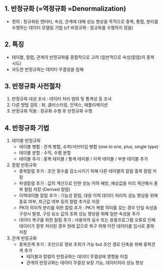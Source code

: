 ## 1. 반정규화 (=역정규화 =Denormalization)
- 정의 : 정규화된 엔터티, 속성, 관계에 대해 성능 향상을 목적으로 중복, 통합, 분리를
수행하는 데이터 모델링 기법 (cf 비정규화 : 정규화를 수행하지 않음)
## 2. 특징
- 테이블, 칼럼, 관계의 반정규화를 종합적으로 고려 (일반적으로 속성(칼럼)의 중복 시도)
- 과도한 반정규화는 데이터 무결성을 침해
## 3. 반정규화 사전절차
1) 반정규화 대상 조사 : 데이터 처리 범위 및 통계성 등 조사
2) 다른 방법 검토 : 뷰, 클러스터링, 인덱스, 애플리케이션
3) 반정규화 적용 : 정규화 수행 후 반정규화 수행
## 4. 반정규화 기법
1. 테이블 반정규화
	- 테이블 병합 : 관계 병합, 슈퍼/서브타입 병합 (one to one, plus, single type)
	- 테이블 분할 : 수직, 수평 분할
	- 테이블 추가 : 중복 테이블 / 통계 테이블 / 이력 테이블 / 부분 테이블 추가
2. 칼럼 반정규화
	- 중복칼럼 추가 : 조인 횟수를 감소시키기 위해 다른 테이블의 칼럼 중복 칼럼 저장
	- 파생칼럼 추가 : 값의 계산으로 인한 성능 저하 예방, 예상값을 미리 계산해서 중복 칼럼 저장 (Derived 칼럼)
	- 이력테이블 칼럼 추가 : 기능성 칼럼, 대량 이력 데이터 처리의 성능 향상을 위해 종료 여부, 최근값 여부 등의 칼럼 추가로 저장
	- PK의 의미적 분리를 위한 칼럼 추가 : PK가 복합 의미를 갖는 경우 단일 속성을 구성시 발생, 구성 요소 값의 조회 성능 향상을 위해 일반 속성을 추가
	- 데이터 복구를 위한 칼럼 추가 : 사용자의 실수 또는 응용프로그램 오류로 인해 데이터가 잘못 처리된 경우 원래 값으로 복구 위해 이전 데이터를 임시로 중복 저장
3. 관계 반정규화
	- 중복관계 추가 : 조인으로 정보 조회가 가능 but 조인 경로 단축을 위해 중복관계 추가
		- 테이블과 칼럼의 반정규화는 데이터 무결성에 영향을 미침
		- 관계의 반정규화는 데이터 무결성 보장 가능, 데이터처리 성능 향상